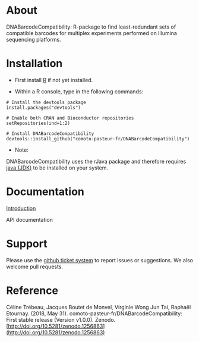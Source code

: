 

About
=================

DNABarcodeCompatibility: R-package to find least-redundant sets of compatible barcodes for multiplex experiments performed on Illumina sequencing platforms.



Installation 
================

* First install [R](https://www.r-project.org/) if not yet installed.

* Within a R console, type in the following commands:
    
```
# Install the devtools package
install.packages("devtools")

# Enable both CRAN and Bioconductor repositories
setRepositories(ind=1:2)

# Install DNABarcodeCompatibility
devtools::install_github("comoto-pasteur-fr/DNABarcodeCompatibility")
```
* Note:

DNABarcodeCompatibility uses the rJava package and therefore requires [java (JDK)](http://www.oracle.com/technetwork/java/javase/downloads/jdk8-downloads-2133151.html) to be installed on your system.

Documentation
================

[Introduction](https://comoto-pasteur-fr.github.io/DNABarcodeCompatibility/)

API documentation [](https://comoto-pasteur-fr.github.io/DNABarcodeCompatibility/DNABarcodeCompatibility-manual.pdf)

Support
=========

Please use the [github ticket system](https://github.com/comoto-pasteur-fr/DNABarcodeCompatibility/issues) to report issues or suggestions. 
We also welcome pull requests.



Reference
==========

Céline Trébeau, Jacques Boutet de Monvel, Virginie Wong Jun Tai, Raphaël Etournay. (2018, May 31). comoto-pasteur-fr/DNABarcodeCompatibility: First stable release (Version v1.0.0). Zenodo. [http://doi.org/10.5281/zenodo.1256863](http://doi.org/10.5281/zenodo.1256863)



